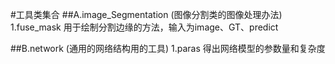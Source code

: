 #工具类集合
##A.image_Segmentation
(图像分割类的图像处理办法)
1.fuse_mask
用于绘制分割边缘的方法，输入为image、GT、predict

##B.network
(通用的网络结构用的工具)
1.paras
得出网络模型的参数量和复杂度